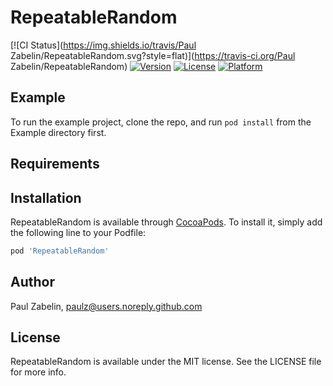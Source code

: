 # RepeatableRandom

[![CI Status](https://img.shields.io/travis/Paul Zabelin/RepeatableRandom.svg?style=flat)](https://travis-ci.org/Paul Zabelin/RepeatableRandom)
[![Version](https://img.shields.io/cocoapods/v/RepeatableRandom.svg?style=flat)](https://cocoapods.org/pods/RepeatableRandom)
[![License](https://img.shields.io/cocoapods/l/RepeatableRandom.svg?style=flat)](https://cocoapods.org/pods/RepeatableRandom)
[![Platform](https://img.shields.io/cocoapods/p/RepeatableRandom.svg?style=flat)](https://cocoapods.org/pods/RepeatableRandom)

## Example

To run the example project, clone the repo, and run `pod install` from the Example directory first.

## Requirements

## Installation

RepeatableRandom is available through [CocoaPods](https://cocoapods.org). To install
it, simply add the following line to your Podfile:

```ruby
pod 'RepeatableRandom'
```

## Author

Paul Zabelin, paulz@users.noreply.github.com

## License

RepeatableRandom is available under the MIT license. See the LICENSE file for more info.
